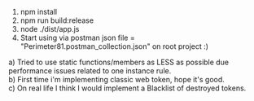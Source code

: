 1) npm install
2) npm run build:release
3) node ./dist/app.js
4) Start using via postman json file = "Perimeter81.postman_collection.json" on root project :)

a) Tried to use static functions/members as LESS as possible due performance issues related to one instance rule.<br />
b) First time i'm implementing classic web token, hope it's good.<br />
c) On real life I think I would implement a Blacklist of destroyed tokens.<br />
